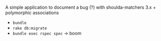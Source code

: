 A simple application to document a bug (?) with shoulda-matchers 3.x + polymorphic associations

* `bundle`
* `rake db:migrate`
* `bundle exec rspec spec` -> boom
